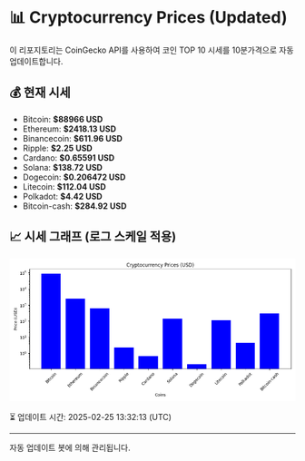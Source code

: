 
# 📊 Cryptocurrency Prices (Updated)

이 리포지토리는 CoinGecko API를 사용하여 코인 TOP 10 시세를 10분가격으로 자동 업데이트합니다.

## 💰 현재 시세
- Bitcoin: **$88966 USD**
- Ethereum: **$2418.13 USD**
- Binancecoin: **$611.96 USD**
- Ripple: **$2.25 USD**
- Cardano: **$0.65591 USD**
- Solana: **$138.72 USD**
- Dogecoin: **$0.206472 USD**
- Litecoin: **$112.04 USD**
- Polkadot: **$4.42 USD**
- Bitcoin-cash: **$284.92 USD**

## 📈 시세 그래프 (로그 스케일 적용)
![Crypto Prices](crypto_prices.png)

⏳ 업데이트 시간: 2025-02-25 13:32:13 (UTC)

---
자동 업데이트 봇에 의해 관리됩니다.
